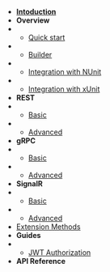 <!-- docs/_sidebar.md -->

* [**Intoduction**](/README.md)
* **Overview**
* * [Quick start](/overview/quick-start.md)
* * [Builder](/overview/builder.md)
* * [Integration with NUnit](/overview/integration-nunit.md)
* * [Integration with xUnit](/overview/integration-xunit.md)
* **REST**
* * [Basic](/rest/basic.md)
* * [Advanced]()
* **gRPC**
* * [Basic](/rest/basic.md)
* * [Advanced]()
* **SignalR**
* * [Basic](/rest/basic.md)
* * [Advanced]()
* [Extension Methods](/overview/extensions.md)
* **Guides**
* * [JWT Authorization](/)
* **API Reference**